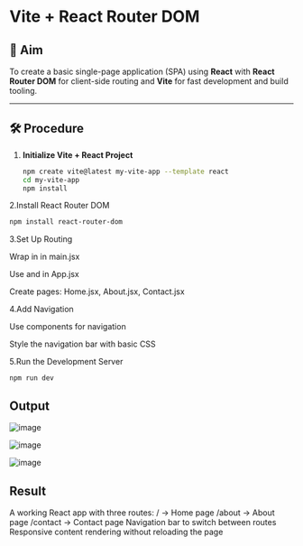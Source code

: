 # Vite + React Router DOM

## 🎯 Aim

To create a basic single-page application (SPA) using **React** with **React Router DOM** for client-side routing and **Vite** for fast development and build tooling.

---

## 🛠️ Procedure

1. **Initialize Vite + React Project**
   ```bash
   npm create vite@latest my-vite-app --template react
   cd my-vite-app
   npm install
   ```
2.Install React Router DOM

```bash
npm install react-router-dom
```
3.Set Up Routing

Wrap <App /> in <BrowserRouter> in main.jsx

Use <Routes> and <Route> in App.jsx

Create pages: Home.jsx, About.jsx, Contact.jsx

4.Add Navigation

Use <Link> components for navigation

Style the navigation bar with basic CSS

5.Run the Development Server

```
npm run dev

```


## Output 


![image](https://github.com/user-attachments/assets/a37cd748-4cbd-4a4b-aa8e-43ee2fc175bf)


![image](https://github.com/user-attachments/assets/3cf04403-08c3-4d8e-89ae-08f25344b941)

![image](https://github.com/user-attachments/assets/9a3b1f19-4eae-4753-97a9-d16f52e1ba86)

## Result 
A working React app with three routes:
/ → Home page
/about → About page
/contact → Contact page
Navigation bar to switch between routes
Responsive content rendering without reloading the page

